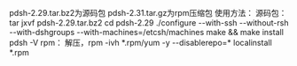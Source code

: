 pdsh-2.29.tar.bz2为源码包
pdsh-2.31.tar.gz为rpm压缩包
使用方法：
源码包：
tar jxvf pdsh-2.29.tar.bz2
cd pdsh-2.29
./configure --with-ssh --without-rsh --with-dshgroups --with-machines=/etcsh/machines
make && make install
pdsh -V
rpm：
解压，rpm -ivh *.rpm/yum -y --disablerepo=\* localinstall *.rpm
